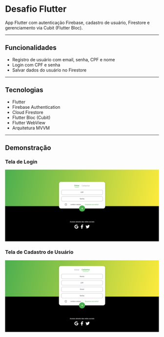 # Desafio Flutter

App Flutter com autenticação Firebase, cadastro de usuário, Firestore e gerenciamento via Cubit (Flutter Bloc).

---

## Funcionalidades

- Registro de usuário com email, senha, CPF e nome
- Login com CPF e senha
- Salvar dados do usuário no Firestore

---

## Tecnologias

- Flutter
- Firebase Authentication
- Cloud Firestore
- Flutter Bloc (Cubit)
- Flutter WebView
- Arquitetura MVVM

---

## Demonstração

### Tela de Login
![Login View_web](./assets/images/login_web.png)

### Tela de Cadastro de Usuário
![Cadastrar View_web](./assets/images/cadastrar_web.png)

